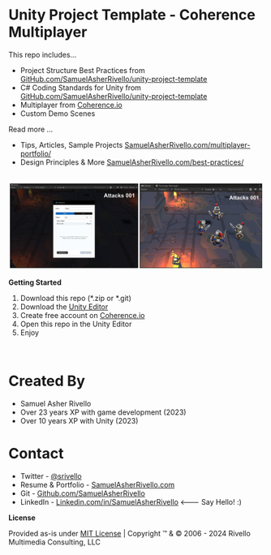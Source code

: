 
# Unity Project Template - Coherence Multiplayer

This repo includes...
* Project Structure Best Practices from [GitHub.com/SamuelAsherRivello/unity-project-template](https://github.com/SamuelAsherRivello/unity-project-template)
* C# Coding Standards for Unity from [GitHub.com/SamuelAsherRivello/unity-project-template](https://github.com/SamuelAsherRivello/unity-project-template)
* Multiplayer from [Coherence.io](https://docs.coherence.io/get-started/install-coherence)
* Custom Demo Scenes

Read more ...
* Tips, Articles, Sample Projects [SamuelAsherRivello.com/multiplayer-portfolio/](https://www.samuelasherrivello.com/multiplayer-portfolio/)
* Design Principles & More [SamuelAsherRivello.com/best-practices/](https://www.samuelasherrivello.com/best-practices/)

<BR>

<img width="600" src="./Unity/Assets/Documentation/Images/Screenshot2.png" alt="Best Practices">

<BR>

**Getting Started**
1. Download this repo (*.zip or *.git)
1. Download the [Unity Editor](https://store.unity.com/#plans-individual)
1. Create free account on [Coherence.io](https://docs.coherence.io/get-started/install-coherence)
1. Open this repo in the Unity Editor
1. Enjoy

<BR>

Created By
=============

- Samuel Asher Rivello 
- Over 23 years XP with game development (2023)
- Over 10 years XP with Unity (2023)

Contact
=============

- Twitter - <a href="https://twitter.com/srivello/">@srivello</a>
- Resume & Portfolio - <a href="http://www.SamuelAsherRivello.com">SamuelAsherRivello.com</a>
- Git - <a href="https://github.com/SamuelAsherRivello/">Github.com/SamuelAsherRivello</a>
- LinkedIn - <a href="https://Linkedin.com/in/SamuelAsherRivello">Linkedin.com/in/SamuelAsherRivello</a> <--- Say Hello! :)


**License**

Provided as-is under <a href="./LICENSE">MIT License</a> | Copyright ™ & © 2006 - 2024 Rivello Multimedia Consulting, LLC

